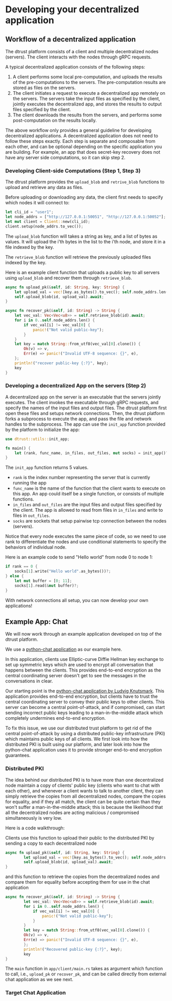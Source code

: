 # Developing your decentralized application

## Workflow of a decentralized application
The dtrust platform consists of a client and multiple decentralized nodes (servers). The client interacts with the nodes through gRPC requests.

A typical decentralized application consists of the following steps:
1. A client performs some local pre-computation, and uploads the results of the pre-computations to the servers. The pre-computation results are stored as files on the servers.
2. The client initiates a request to execute a decentralized app remotely on the servers. The servers take the input files as specified by the client, jointly executes the decentralized app, and stores the results to output files specified by the client. 
3. The client downloads the results from the servers, and performs some post-computation on the results locally.

The above workflow only provides a general guideline for developing decentralized applications. A decentralized application does not need to follow these steps exactly. Each step is separate and composable from each other, and can be optional depending on the specific application you are building. For example, an app that does secret-key recovery does not have any server side computations, so it can skip step 2.  

### Developing Client-side Computations (Step 1, Step 3)
The dtrust platform provides the `upload_blob` and `retrive_blob` functions to upload and retrieve any data as files.

Before uploading or downloading any data, the client first needs to specify which nodes it will connect to:
```rust
let cli_id = "user1";
let node_addrs = ["http://127.0.0.1:50051", "http://127.0.0.1:50052"];
let mut client = Client::new(cli_id);
client.setup(node_addrs.to_vec());
```

The `upload_blob` function will takes a string as key, and a list of bytes as values. It will upload the i'th bytes in the list to the i'th node, and store it in a file indexed by the key.

The `retrieve_blob` function will retrieve the previously uploaded files indexed by the key.


Here is an example client function that uploads a public key to all servers using `upload_blob` and recover them through `retrieve_blob`.
```rust
async fn upload_pk(&self, id: String, key: String) {
    let upload_val = vec![key.as_bytes().to_vec(); self.node_addrs.len()];
    self.upload_blob(id, upload_val).await;
}

async fn recover_pk(&self, id: String) -> String {
    let vec_val: Vec<Vec<u8>> = self.retrieve_blob(id).await;
    for i in 0..self.node_addrs.len() {
        if vec_val[i] != vec_val[0] {
            panic!("Not valid public-key");
        }
    }
    let key = match String::from_utf8(vec_val[0].clone()) {
        Ok(v) => v,
        Err(e) => panic!("Invalid UTF-8 sequence: {}", e),
    };
    println!("recover public-key {:?}", key);
    key
}
```

### Developing a decentralized App on the servers (Step 2)
A decentralized app on the server is an executable that the servers jointly executes. The client invokes the executable through gRPC requests, and specify the names of the input files and output files. The dtrust platform first open these files and setups network connections. Then, the dtrust platform forks a subprocess to execute the app, and pass the file and network handles to the subprocess. The app can use the ```init_app``` function provided by the platform to initialize the app:

```rust
use dtrust::utils::init_app;

fn main() {
    let (rank, func_name, in_files, out_files, mut socks) = init_app()?;
}
```

The `init_app` function returns 5 values. 
* `rank` is the index number representing the server that is currently running the app
* `func_name` is the name of the function that the client wants to execute on this app. An app could itself be a single function, or consists of multiple functions. 
* `in_files` and `out_files` are the input files and output files specified by the client. The app is allowed to read from files in `in_files` and write to files in `out_files`. 
* `socks` are sockets that setup pairwise tcp connection between the nodes (servers). 

Notice that every node executes the same piece of code, so we need to use rank to differentiate the nodes and use conditional statements to specify the behaviors of individual node.

Here is an example code to send "Hello world" from node 0 to node 1:
```rust
if rank == 0 {
    socks[1].write("Hello world".as_bytes())?;
} else {
    let mut buffer = [0; 11];
    socks[1].read(&mut buffer)?;
}
```
With network connections all setup, you can now develop your own applications! 



## Example App: Chat
We will now work through an example application developed on top of the dtrust platform.

We use a [python-chat application](https://github.com/dtrust-project/dtrust-applications/tree/master/python-chat-dtrust) as our example here.

In this application, clients use Elliptic-curve Diffie Hellman key exchange to set up symmetric keys which are used to encrypt all conversation that happens between the clients. This provides end-to-end encryption as the central coordinating server doesn't get to see the messages in the conversations in clear. 

Our starting point is the [python-chat application by Ludvig Knutsmark](https://github.com/ludvigknutsmark/python-chat). This application provides end-to-end encryption, but clients have to trust the central coordinating server to convey their public keys to other clients. This server can become a central point-of-attack, and if compromised, can start sending incorrect public keys leading to a man-in-the-middle attack which completely undermines end-to-end encryption.

To fix this issue, we use our distributed trust platform to get rid of the central point-of-attack by using a distributed public-key infrastructure (PKI) which maintains public keys of all clients. We first look into how the distributed PKI is built using our platform, and later look into how the python-chat application uses it to provide stronger end-to-end encryption guarantees.

### Distributed PKI
The idea behind our distributed PKI is to have more than one decentralized node maintain a copy of clients' public key (clients who want to chat with each other), and whenever a client wants to talk to another client, they can simply retrieve the copies from all decentralized nodes, compare the copies for equality, and if they all match, the client can be quite certain than they won't suffer a man-in-the-middle attack; this is because the likelihood that all the decentralized nodes are acting malicious / compromised simultaneously is very low.

Here is a code walkthrough:

Clients use this function to upload their public to the distributed PKI by sending a copy to each decentralized node
```rust
async fn upload_pk(&self, id: String, key: String) {
        let upload_val = vec![key.as_bytes().to_vec(); self.node_addrs.len()];
        self.upload_blob(id, upload_val).await;
}
```
and this function to retrieve the copies from the decentralized nodes and compare them for equality before accepting them for use in the chat application
```rust
async fn recover_pk(&self, id: String) -> String {
        let vec_val: Vec<Vec<u8>> = self.retrieve_blob(id).await;
        for i in 0..self.node_addrs.len() {
            if vec_val[i] != vec_val[0] {
                panic!("Not valid public-key");
            }
        }
        let key = match String::from_utf8(vec_val[0].clone()) {
        Ok(v) => v,
        Err(e) => panic!("Invalid UTF-8 sequence: {}", e),
        };
        println!("Recovered public-key {:?}", key);
        key
}
```
The `main` function in `app/client/main.rs` takes as argument which function to call, i.e., `upload_pk` or `recover_pk`, and can be called directly from external chat application as we see next.

### Target Chat Application

